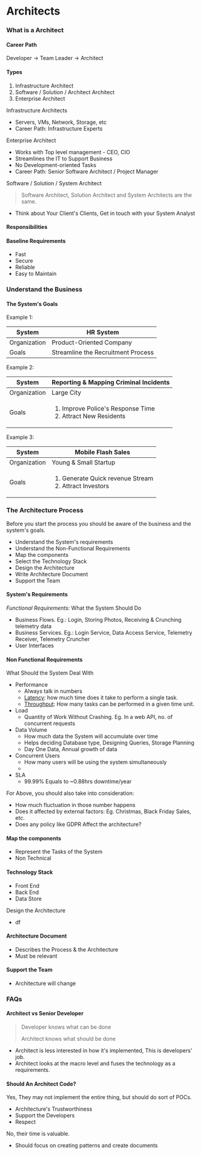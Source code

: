 # Architects

### What is a  Architect

#### Career Path

Developer -> Team Leader -> Architect

#### Types

1. Infrastructure Architect
2. Software / Solution / Architect Architect
3. Enterprise Architect

Infrastructure Architects

* Servers, VMs, Network, Storage, etc
* Career Path: Infrastructure Experts

Enterprise Architect

* Works with Top level management - CEO, CIO
* Streamlines the IT to Support Business
* No Development-oriented Tasks
* Career Path: Senior Software Architect / Project Manager

Software / Solution / System Architect

> Software Architect, Solution Architect and System Architects are the same.

* Think about Your Client's Clients, Get in touch with your System Analyst

#### Responsibilities&#x20;

####

#### Baseline Requirements&#x20;

* Fast
* Secure
* Reliable
* Easy to Maintain



### Understand the Business

#### The System's Goals



Example 1:

| System       | HR System                          |
| ------------ | ---------------------------------- |
| Organization | Product-Oriented Company           |
| Goals        | Streamline the Recruitment Process |

Example 2:

| System       | Reporting & Mapping Criminal Incidents                                         |
| ------------ | ------------------------------------------------------------------------------ |
| Organization | Large City                                                                     |
| Goals        | <ol><li>Improve Police's Response Time</li><li>Attract New Residents</li></ol> |

Example 3:

| System       | Mobile Flash Sales                                                        |
| ------------ | ------------------------------------------------------------------------- |
| Organization | Young & Small Startup                                                     |
| Goals        | <ol><li>Generate Quick revenue Stream</li><li>Attract Investors</li></ol> |



### The Architecture Process

Before you start the process you should be aware of the business and the system's goals.

* Understand the System's requirements
* Understand the Non-Functional Requirements
* Map the components
* Select the Technology Stack
* Design the Architecture
* Write Architecture Document
* Support the Team

#### System's Requirements

_Functional Requirements:_ What the System Should Do

* Business Flows. Eg.: Login, Storing Photos, Receiving & Crunching telemetry data
* Business Services. Eg.: Login Service, Data Access Service, Telemetry Receiver, Telemetry Cruncher
* User Interfaces

#### Non Functional Requirements

What Should the System Deal With

* Performance
  * Always talk in numbers
  * [Latency](../architecture/concepts/latency-and-throughput.md): how much time does it take to perform a single task.
  * [Throughput](../architecture/concepts/latency-and-throughput.md): How many tasks can be performed in a given time unit.
* Load
  * Quantity of Work Without Crashing. Eg. In a web API, no. of concurrent requests
* Data Volume
  * How much data the System will accumulate over time
  * Helps deciding Database type, Designing Queries, Storage Planning
  * Day One Data, Annual growth of data
* Concurrent Users
  * How many users will be using the system simultaneously
  *
* SLA
  * 99.99% Equals to \~0.88hrs downtime/year

For Above, you should also take into consideration:

* How much fluctuation in those number happens
* Does it affected by external factors: Eg. Christmas, Black Friday Sales, etc.
* Does any policy like GDPR Affect the architecture?





#### Map the components

* Represent the Tasks of the System
* Non Technical

#### Technology Stack

* Front End
* Back End
* Data Store

Design the Architecture

* df

#### Architecture Document

* Describes the Process & the Architecture
* Must be relevant&#x20;

#### Support the Team

* Architecture will change

### FAQs

#### Architect vs Senior Developer

> Developer knows what can be done
>
> Architect knows what should be done

* Architect is less interested in how it's implemented, This is developers' job.
* Architect looks at the macro level and fuses the technology as a requirements.

#### Should An Architect Code?

Yes, They may not implement the entire thing, but should do sort of POCs.

* Architecture's Trustworthiness
* Support the Developers
* Respect

No, their time is valuable.

* Should focus on creating patterns and create documents



####

